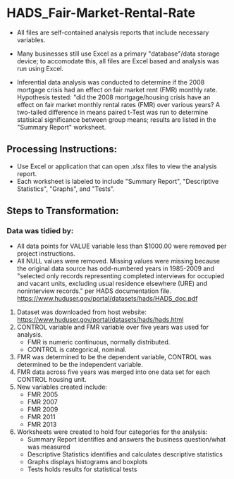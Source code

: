 # HADS_Fair-Market-Rental-Rate

- All files are self-contained analysis reports that include necessary variables. 

- Many businesses still use Excel as a primary "database"/data storage device; to accomodate this, all files are Excel based and analysis was run using Excel. 

- Inferential data analysis was conducted to determine if the 2008 mortgage crisis had an effect on fair market rent (FMR) monthly rate. Hypothesis tested: "did the 2008 mortgage/housing crisis have an effect on fair market monthly rental rates (FMR) over various years? A two-tailed difference in means paired t-Test was run to determine statisical significance between group means; results are listed in the "Summary Report" worksheet.

## Processing Instructions:
- Use Excel or application that can open .xlsx files to view the analysis report. 
- Each worksheet is labeled to include "Summary Report", "Descriptive Statistics", "Graphs", and "Tests".

## Steps to Transformation:
### Data was tidied by: 
- All data points for VALUE variable less than $1000.00 were removed per project instructions.
- All NULL values were removed. Missing values were missing because the original data source has odd-numbered years in 1985-2009 and "selected only records representing completed interviews for occupied and vacant units, excluding usual residence elsewhere (URE) and noninterview records." per HADS documentation file. https://www.huduser.gov/portal/datasets/hads/HADS_doc.pdf

1. Dataset was downloaded from host website: https://www.huduser.gov/portal/datasets/hads/hads.html
2. CONTROL variable and FMR variable over five years was used for analysis.
   - FMR is numeric continuous, normally distributed.
   - CONTROL is categorical, nominal.
3. FMR was determined to be the dependent variable, CONTROL was determined to be the independent variable.
4. FMR data across five years was merged into one data set for each CONTROL housing unit.
5. New variables created include:
   - FMR 2005
   - FMR 2007
   - FMR 2009
   - FMR 2011
   - FMR 2013
4. Worksheets were created to hold four categories for the analysis: 
   - Summary Report identifies and answers the business question/what was measured
   - Descriptive Statistics identifies and calculates descriptive statistics
   - Graphs displays histograms and boxplots
   - Tests holds results for statistical tests

